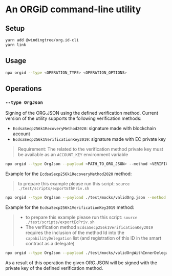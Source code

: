 # An ORGiD command-line utility

## Setup

```bash
yarn add @windingtree/org.id-cli
yarn link
```

## Usage

```bash
npx orgid --type <OPERATION_TYPE> <OPERATION_OPTIONS>
```

## Operations

### `--type OrgJson`

Signing of the ORG.JSON using the defined verification method. Current version of the utility supports the following verification methods:

- `EcdsaSecp256k1RecoveryMethod2020`: signature made with blockchain account
- `EcdsaSecp256k1VerificationKey2019`: signature made with EC private key

> Requirement: The related to the verification method private key must be available as an `ACCOUNT_KEY` environment variable

```bash
npx orgid --type OrgJson --payload <PATH_TO_ORG_JSON> --method <VERIFICATION_METHOD_ID> --output <PATH_TO_OUTPUT_FILE>
```

Example for the `EcdsaSecp256k1RecoveryMethod2020` method:

> to prepare this example please run this script: `source ./test/scripts/exportEthPriv.sh`

```bash
npx orgid --type OrgJson --payload ./test/mocks/validOrg.json --method "did:orgid:4:0x9300bad07f0b9d904b23781e8bbb05c1219530c51e7e494701db2539b7a5a119#key-1" --output ./temp/orgJsonVc.json
```

Example for the `EcdsaSecp256k1VerificationKey2019` method:

> - to prepare this example please run this script: `source ./test/scripts/exportEcPriv.sh`
> - The verification method `EcdsaSecp256k1VerificationKey2019` requires the inclusion of the method Id into the `capabilityDelegation` list (and registration of this ID in the smart contract as a delegate)

```bash
npx orgid --type OrgJson --payload ./test/mocks/validOrgWithInnerDelegate.json --method "did:orgid:4:0x9300bad07f0b9d904b23781e8bbb05c1219530c51e7e494701db2539b7a5a119#key-2" --output ./temp/orgJsonVc.json
```

As a result of this operation the given ORG.JSON will be signed with the private key of the defined verification method.
